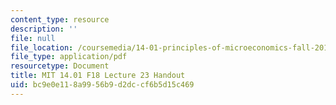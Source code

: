 ```yaml
---
content_type: resource
description: ''
file: null
file_location: /coursemedia/14-01-principles-of-microeconomics-fall-2018/bc9e0e118a9956b9d2dccf6b5d15c469_MIT14_01F18_handout23.pdf
file_type: application/pdf
resourcetype: Document
title: MIT 14.01 F18 Lecture 23 Handout
uid: bc9e0e11-8a99-56b9-d2dc-cf6b5d15c469
---
```

